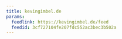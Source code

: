 ```yaml
---
title: kevingimbel.de
params:
  feedlink: https://kevingimbel.de/feed
  feedid: 3cf727104fe207fdc552ac3bec3b502a
---
```

